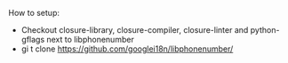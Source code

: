 How to setup:
  - Checkout closure-library, closure-compiler, closure-linter and python-gflags next to libphonenumber 
  -  gi t clone https://github.com/googlei18n/libphonenumber/   
    
